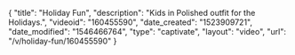 {
    "title": "Holiday Fun",
    "description": "Kids in Polished outfit for the Holidays.",
    "videoid": "160455590",
    "date_created": "1523909721",
    "date_modified": "1546466764",
    "type": "captivate",
    "layout": "video",
    "url": "\/v\/holiday-fun\/160455590"
}